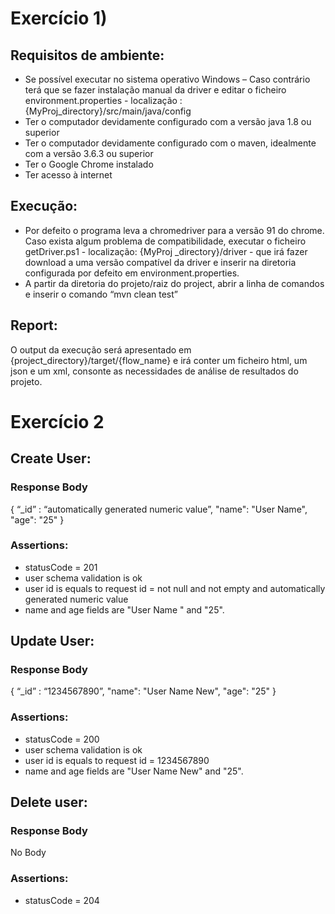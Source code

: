 # Exercício 1)

## Requisitos de ambiente:

- Se possível executar no sistema operativo Windows – Caso contrário terá que se fazer instalação manual da driver e editar o ficheiro environment.properties - localização : {MyProj_directory}/src/main/java/config
- Ter o computador devidamente configurado com a versão java 1.8 ou superior
- Ter o computador devidamente configurado com o maven, idealmente com a versão 3.6.3 ou superior
- Ter o Google Chrome instalado
- Ter acesso à internet

## Execução:

- Por defeito o programa leva a chromedriver para a versão 91 do chrome. Caso exista algum problema de compatibilidade, executar o ficheiro getDriver.ps1 - localização: {MyProj _directory}/driver - que irá fazer download a uma versão compatível da driver e inserir na diretoria configurada por defeito em environment.properties.
- A partir da diretoria do projeto/raiz do project, abrir a linha de comandos e inserir o comando “mvn clean test” 

## Report:

O output da execução será apresentado em {project_directory}/target/{flow_name} e irá conter um ficheiro html, um json e um xml, consonte as necessidades de análise de resultados do projeto.

# Exercício 2

## Create User:

### Response Body

{ “_id” : “automatically generated numeric value”, "name": "User Name", "age": "25" }

### Assertions:

- statusCode = 201
- user schema validation is ok
- user id is equals to request id = not null and not empty and automatically generated numeric value
- name and age fields are "User Name " and "25".

## Update User:

### Response Body

{ “_id” : “1234567890”, "name": "User Name New", "age": "25" }

### Assertions:

- statusCode = 200
- user schema validation is ok
- user id is equals to request id = 1234567890 
- name and age fields are "User Name New" and "25".

## Delete user:

### Response Body

No Body

### Assertions:

- statusCode = 204 


